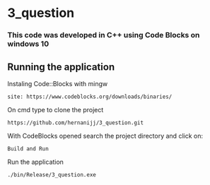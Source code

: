 # 3_question

### This code was developed in C++ using Code Blocks on windows 10

## Running the application

Instaling Code::Blocks with mingw
```
site: https://www.codeblocks.org/downloads/binaries/
```
On cmd type to clone the project
```
https://github.com/hernanijj/3_question.git
```
With CodeBlocks opened search the project directory and click on:
```
Build and Run
```
Run the application
```
./bin/Release/3_question.exe
```
